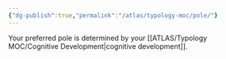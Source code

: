 ```yaml
---
{"dg-publish":true,"permalink":"/atlas/typology-moc/pole/"}
---
```



Your preferred pole is determined by your [[ATLAS/Typology MOC/Cognitive Development\|cognitive development]]. 


